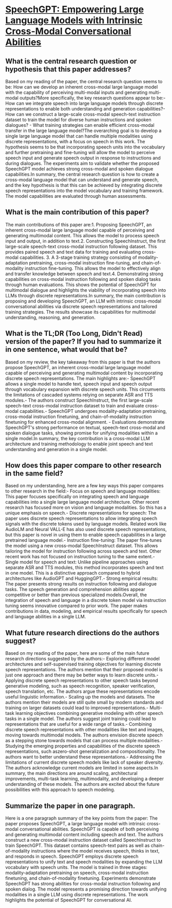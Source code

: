 # [SpeechGPT: Empowering Large Language Models with Intrinsic Cross-Modal   Conversational Abilities](https://arxiv.org/abs/2305.11000)

## What is the central research question or hypothesis that this paper addresses?

Based on my reading of the paper, the central research question seems to be: How can we develop an inherent cross-modal large language model with the capability of perceiving multi-modal inputs and generating multi-modal outputs?More specifically, the key research questions appear to be:- How can we integrate speech into large language models through discrete representations to enable both understanding and generation capabilities?- How can we construct a large-scale cross-modal speech-text instruction dataset to train the model for diverse human instructions and spoken dialogues? - What training strategies can enable efficient cross-modal transfer in the large language model?The overarching goal is to develop a single large language model that can handle multiple modalities using discrete representations, with a focus on speech in this work. The hypothesis seems to be that incorporating speech units into the vocabulary and further pretraining and fine-tuning will allow the model to perceive speech input and generate speech output in response to instructions and during dialogues. The experiments aim to validate whether the proposed SpeechGPT model achieves strong cross-modal and spoken dialogue capabilities.In summary, the central research question is how to create a cross-modal language model that can understand and generate speech, and the key hypothesis is that this can be achieved by integrating discrete speech representations into the model vocabulary and training framework. The model capabilities are evaluated through human assessments.


## What is the main contribution of this paper?

The main contributions of this paper are:1. Proposing SpeechGPT, an inherent cross-modal large language model capable of perceiving and generating multimodal content. This allows the model to process speech input and output, in addition to text.2. Constructing SpeechInstruct, the first large-scale speech-text cross-modal instruction following dataset. This provides paired speech and text data for training and evaluating cross-modal capabilities. 3. A 3-stage training strategy consisting of modality-adaptation pretraining, cross-modal instruction fine-tuning, and chain-of-modality instruction fine-tuning. This allows the model to effectively align and transfer knowledge between speech and text.4. Demonstrating strong capabilities on cross-modal instruction following and spoken dialog tasks through human evaluations. This shows the potential of SpeechGPT for multimodal dialogue and highlights the viability of incorporating speech into LLMs through discrete representations.In summary, the main contribution is proposing and developing SpeechGPT, an LLM with intrinsic cross-modal conversational abilities via discrete speech representations and tailored training strategies. The results showcase its capabilities for multimodal understanding, reasoning, and generation.


## What is the TL;DR (Too Long, Didn't Read) version of the paper? If you had to summarize it in one sentence, what would that be?

Based on my review, the key takeaway from this paper is that the authors propose SpeechGPT, an inherent cross-modal large language model capable of perceiving and generating multimodal content by incorporating discrete speech representations. The main highlights are:- SpeechGPT allows a single model to handle text, speech input and speech output through vocabulary expansion with discrete speech units. This circumvents the limitations of cascaded systems relying on separate ASR and TTS modules.- The authors construct SpeechInstruct, the first large-scale speech-text cross-modal instruction dataset to train and evaluate cross-modal capabilities.- SpeechGPT undergoes modality-adaptation pretraining, cross-modal instruction finetuning, and chain-of-modality instruction finetuning for enhanced cross-modal alignment. - Evaluations demonstrate SpeechGPT's strong performance on textual, speech-text cross-modal and spoken dialogue tasks, showing promise for unifying modalities within a single model.In summary, the key contribution is a cross-modal LLM architecture and training methodology to enable joint speech and text understanding and generation in a single model.


## How does this paper compare to other research in the same field?

Based on my understanding, here are a few key ways this paper compares to other research in the field:- Focus on speech and language modalities: This paper focuses specifically on integrating speech and language capabilities into a single large language model architecture. Other recent research has focused more on vision and language modalities. So this has a unique emphasis on speech.- Discrete representations for speech: The paper uses discrete speech representations to allow integrating speech signals with the discrete tokens used by language models. Related work like AudioLM and Neural VALL-E has also used discrete speech representations, but this paper is novel in using them to enable speech capabilities in a large pretrained language model.- Instruction fine-tuning: The paper fine-tunes the model using a new cross-modal SpeechInstruct dataset. This allows tailoring the model for instruction following across speech and text. Other recent work has not focused on instruction tuning to the same extent.- Single model for speech and text: Unlike pipeline approaches using separate ASR and TTS modules, this method incorporates speech and text in one model. This is a distinctive approach compared to hybrid architectures like AudioGPT and HuggingGPT.- Strong empirical results: The paper presents strong results on instruction following and dialogue tasks. The speech generation and comprehension abilities appear competitive or better than previous specialized models.Overall, the integration of speech and language in a discrete token model via instruction tuning seems innovative compared to prior work. The paper makes contributions in data, modeling, and empirical results specifically for speech and language abilities in a single LLM.


## What future research directions do the authors suggest?

Based on my reading of the paper, here are some of the main future research directions suggested by the authors:- Exploring different model architectures and self-supervised training objectives for learning discrete speech representations. The authors mention that their proposed model is just one approach and there may be better ways to learn discrete units.- Applying discrete speech representations to other speech tasks beyond generative modeling, such as speech recognition, speaker verification, speech translation, etc. The authors argue these representations encode useful linguistic information.- Scaling up the models and datasets. The authors mention their models are still quite small by modern standards and training on larger datasets could lead to improved representations.- Multi-task learning objectives combining generative modeling with other speech tasks in a single model. The authors suggest joint training could lead to representations that are useful for a wide range of tasks.- Combining discrete speech representations with other modalities like text and images, moving towards multimodal models. The authors envision discrete speech as a stepping stone towards models that can process multiple modalities.- Studying the emerging properties and capabilities of the discrete speech representations, such aszero-shot generalization and compositionality. The authors want to better understand these representations.- Addressing the limitations of current discrete speech models like lack of speaker diversity. The authors acknowledge current models are limited in some aspects.In summary, the main directions are around scaling, architectural improvements, multi-task learning, multimodality, and developing a deeper understanding of these models. The authors are excited about the future possibilities with this approach to speech modeling.


## Summarize the paper in one paragraph.

Here is a one paragraph summary of the key points from the paper: The paper proposes SpeechGPT, a large language model with intrinsic cross-modal conversational abilities. SpeechGPT is capable of both perceiving and generating multimodal content including speech and text. The authors construct a new cross-modal instruction dataset called SpeechInstruct to train SpeechGPT. This dataset contains speech-text pairs as well as chain-of-modality instructions where the model receives speech, thinks in text, and responds in speech. SpeechGPT employs discrete speech representations to unify text and speech modalities by expanding the LLM vocabulary with speech units. The model is trained in three stages: modality-adaptation pretraining on speech, cross-modal instruction finetuning, and chain-of-modality finetuning. Experiments demonstrate SpeechGPT has strong abilities for cross-modal instruction following and spoken dialog. The model represents a promising direction towards unifying modalities in a single LLM using discrete representations. The work highlights the potential of SpeechGPT for conversational AI.
